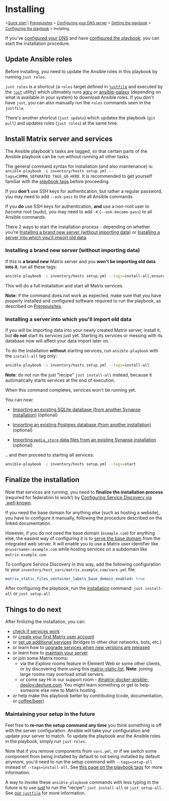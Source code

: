 # Installing

<sup>⚡️[Quick start](README.md) | [Prerequisites](prerequisites.md) > [Configuring your DNS server](configuring-dns.md) > [Getting the playbook](getting-the-playbook.md) > [Configuring the playbook](configuring-playbook.md) > Installing </sup>

If you've [configured your DNS](configuring-dns.md) and have [configured the playbook](configuring-playbook.md), you can start the installation procedure.

## Update Ansible roles

Before installing, you need to update the Ansible roles in this playbook by running `just roles`.

`just roles` is a shortcut (a `roles` target defined in [`justfile`](../justfile) and executed by the [`just`](https://github.com/casey/just) utility) which ultimately runs [agru](https://github.com/etkecc/agru) or [ansible-galaxy](https://docs.ansible.com/ansible/latest/cli/ansible-galaxy.html) (depending on what is available in your system) to download Ansible roles. If you don't have `just`, you can also manually run the `roles` commands seen in the `justfile`.

There's another shortcut (`just update`) which updates the playbook (`git pull`) and updates roles (`just roles`) at the same time.

## Install Matrix server and services

The Ansible playbook's tasks are tagged, so that certain parts of the Ansible playbook can be run without running all other tasks.

The general command syntax for installation (and also maintenance) is: `ansible-playbook -i inventory/hosts setup.yml --tags=COMMA_SEPARATED_TAGS_GO_HERE`. It is recommended to get yourself familiar with the [playbook tags](playbook-tags.md) before proceeding.

If you **don't** use SSH keys for authentication, but rather a regular password, you may need to add `--ask-pass` to the all Ansible commands.

If you **do** use SSH keys for authentication, **and** use a non-root user to *become* root (sudo), you may need to add `-K` (`--ask-become-pass`) to all Ansible commands.

There 2 ways to start the installation process - depending on whether you're [Installing a brand new server (without importing data)](#installing-a-brand-new-server-without-importing-data) or [Installing a server into which you'll import old data](#installing-a-server-into-which-youll-import-old-data).

### Installing a brand new server (without importing data)

If this is **a brand new** Matrix server and you **won't be importing old data into it**, run all these tags:

```sh
ansible-playbook -i inventory/hosts setup.yml --tags=install-all,ensure-matrix-users-created,start
```

This will do a full installation and start all Matrix services.

**Note**: if the command does not work as expected, make sure that you have properly installed and configured software required to run the playbook, as described on [Prerequisites](prerequisites.md).

### Installing a server into which you'll import old data

If you will be importing data into your newly created Matrix server, install it, but **do not** start its services just yet. Starting its services or messing with its database now will affect your data import later on.

To do the installation **without** starting services, run `ansible-playbook` with the `install-all` tag only:

```sh
ansible-playbook -i inventory/hosts setup.yml --tags=install-all
```

**Note**: do not run the just "recipe" `just install-all` instead, because it automatically starts services at the end of execution.

When this command completes, services won't be running yet.

You can now:

- [Importing an existing SQLite database (from another Synapse installation)](importing-synapse-sqlite.md) (optional)

- [Importing an existing Postgres database (from another installation)](importing-postgres.md) (optional)

- [Importing `media_store` data files from an existing Synapse installation](importing-synapse-media-store.md) (optional)

.. and then proceed to starting all services:

```sh
ansible-playbook -i inventory/hosts setup.yml --tags=start
```

## Finalize the installation

Now that services are running, you need to **finalize the installation process** (required for federation to work!) by [Configuring Service Discovery via .well-known](configuring-well-known.md).

If you need the base domain for anything else (such as hosting a website), you have to configure it manually, following the procedure described on the linked documentation.

However, if you do not need the base domain (`example.com`) for anything else, the easiest way of configuring it is to [serve the base domain](configuring-playbook-base-domain-serving.md) from the integrated web server. It will enable you to use a Matrix user identifier like `@<username>:example.com` while hosting services on a subdomain like `matrix.example.com`.

To configure Service Discovery in this way, add the following configuration to your `inventory/host_vars/matrix.example.com/vars.yml` file:

```yaml
matrix_static_files_container_labels_base_domain_enabled: true
```

After configuring the playbook, run the [installation](installing.md) command: `just install-all` or `just setup-all`

## Things to do next

After finilizing the installation, you can:

- [check if services work](maintenance-checking-services.md)
- or [create your first Matrix user account](registering-users.md)
- or [set up additional services](configuring-playbook.md#other-configuration-options) (bridges to other chat networks, bots, etc.)
- or learn how to [upgrade services when new versions are released](maintenance-upgrading-services.md)
- or learn how to [maintain your server](faq.md#maintenance)
- or join some Matrix rooms:
  * via the *Explore rooms* feature in Element Web or some other clients, or by discovering them using this [matrix-static list](https://view.matrix.org). **Note**: joining large rooms may overload small servers.
  * or come say Hi in our support room - [#matrix-docker-ansible-deploy:devture.com](https://matrix.to/#/#matrix-docker-ansible-deploy:devture.com). You might learn something or get to help someone else new to Matrix hosting.
- or help make this playbook better by contributing (code, documentation, or [coffee/beer](https://liberapay.com/s.pantaleev/donate))

### Maintaining your setup in the future

Feel free to **re-run the setup command any time** you think something is off with the server configuration. Ansible will take your configuration and update your server to match. To update the playbook and the Ansible roles in the playbook, simply run `just roles`.

Note that if you remove components from `vars.yml`, or if we switch some component from being installed by default to not being installed by default anymore, you'd need to run the setup command with `--tags=setup-all` instead of `--tags=install-all`. See [this page on the playbook tags](playbook-tags.md) for more information.

A way to invoke these `ansible-playbook` commands with less typing in the future is to use [just](https://github.com/casey/just) to run the "recipe": `just install-all` or `just setup-all`. See [our `justfile`](../justfile) for more information.
